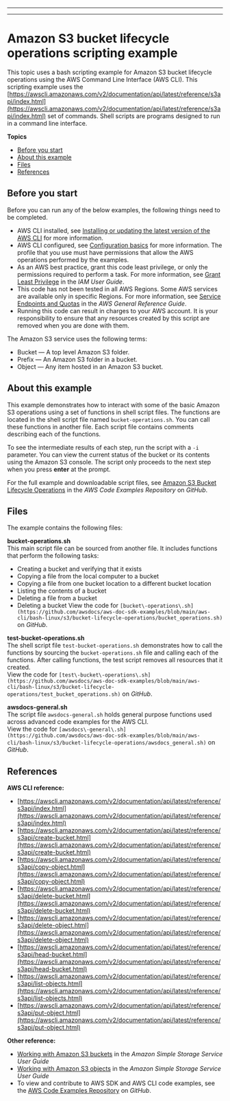 --------

--------

# Amazon S3 bucket lifecycle operations scripting example<a name="cli-services-s3-lifecycle-example"></a>

This topic uses a bash scripting example for Amazon S3 bucket lifecycle operations using the AWS Command Line Interface \(AWS CLI\)\. This scripting example uses the [https://awscli.amazonaws.com/v2/documentation/api/latest/reference/s3api/index.html](https://awscli.amazonaws.com/v2/documentation/api/latest/reference/s3api/index.html) set of commands\. Shell scripts are programs designed to run in a command line interface\.

**Topics**
+ [Before you start](#cli-services-s3-lifecycle-example-before)
+ [About this example](#cli-services-s3-lifecycle-example-about)
+ [Files](#cli-services-s3-lifecycle-example-files)
+ [References](#cli-services-s3-lifecycle-example-references)

## Before you start<a name="cli-services-s3-lifecycle-example-before"></a>

Before you can run any of the below examples, the following things need to be completed\.
+ AWS CLI installed, see [Installing or updating the latest version of the AWS CLI](getting-started-install.md) for more information\.
+ AWS CLI configured, see [Configuration basics](cli-configure-quickstart.md) for more information\. The profile that you use must have permissions that allow the AWS operations performed by the examples\.
+ As an AWS best practice, grant this code least privilege, or only the permissions required to perform a task\. For more information, see [Grant Least Privilege](https://docs.aws.amazon.com/IAM/latest/UserGuide/best-practices.html#grant-least-privilege) in the *IAM User Guide*\.
+ This code has not been tested in all AWS Regions\. Some AWS services are available only in specific Regions\. For more information, see [ Service Endpoints and Quotas](https://docs.aws.amazon.com/general/latest/gr/aws-service-information.html) in the *AWS General Reference Guide*\. 
+ Running this code can result in charges to your AWS account\. It is your responsibility to ensure that any resources created by this script are removed when you are done with them\. 

The Amazon S3 service uses the following terms:
+ Bucket — A top level Amazon S3 folder\.
+ Prefix — An Amazon S3 folder in a bucket\.
+ Object — Any item hosted in an Amazon S3 bucket\.

## About this example<a name="cli-services-s3-lifecycle-example-about"></a>

This example demonstrates how to interact with some of the basic Amazon S3 operations using a set of functions in shell script files\. The functions are located in the shell script file named `bucket-operations.sh`\. You can call these functions in another file\. Each script file contains comments describing each of the functions\.

To see the intermediate results of each step, run the script with a `-i` parameter\. You can view the current status of the bucket or its contents using the Amazon S3 console\. The script only proceeds to the next step when you press **enter** at the prompt\. 

For the full example and downloadable script files, see [Amazon S3 Bucket Lifecycle Operations](https://github.com/awsdocs/aws-doc-sdk-examples/tree/main/aws-cli/bash-linux/s3/bucket-lifecycle-operations) in the *AWS Code Examples Repository* on *GitHub*\.

## Files<a name="cli-services-s3-lifecycle-example-files"></a>

The example contains the following files:

**bucket\-operations\.sh**  
This main script file can be sourced from another file\. It includes functions that perform the following tasks:  
+ Creating a bucket and verifying that it exists
+ Copying a file from the local computer to a bucket
+ Copying a file from one bucket location to a different bucket location
+ Listing the contents of a bucket
+ Deleting a file from a bucket
+ Deleting a bucket
View the code for `[bucket\-operations\.sh](https://github.com/awsdocs/aws-doc-sdk-examples/blob/main/aws-cli/bash-linux/s3/bucket-lifecycle-operations/bucket_operations.sh)` on *GitHub*\.

**test\-bucket\-operations\.sh**  
The shell script file `test-bucket-operations.sh` demonstrates how to call the functions by sourcing the `bucket-operations.sh` file and calling each of the functions\. After calling functions, the test script removes all resources that it created\.   
View the code for `[test\-bucket\-operations\.sh](https://github.com/awsdocs/aws-doc-sdk-examples/blob/main/aws-cli/bash-linux/s3/bucket-lifecycle-operations/test_bucket_operations.sh)` on *GitHub*\.

**awsdocs\-general\.sh**  
The script file `awsdocs-general.sh` holds general purpose functions used across advanced code examples for the AWS CLI\.  
View the code for `[awsdocs\-general\.sh](https://github.com/awsdocs/aws-doc-sdk-examples/blob/main/aws-cli/bash-linux/s3/bucket-lifecycle-operations/awsdocs_general.sh)` on *GitHub*\.

## References<a name="cli-services-s3-lifecycle-example-references"></a>

**AWS CLI reference:**
+ [https://awscli.amazonaws.com/v2/documentation/api/latest/reference/s3api/index.html](https://awscli.amazonaws.com/v2/documentation/api/latest/reference/s3api/index.html)
+ [https://awscli.amazonaws.com/v2/documentation/api/latest/reference/s3api/create-bucket.html](https://awscli.amazonaws.com/v2/documentation/api/latest/reference/s3api/create-bucket.html)
+ [https://awscli.amazonaws.com/v2/documentation/api/latest/reference/s3api/copy-object.html](https://awscli.amazonaws.com/v2/documentation/api/latest/reference/s3api/copy-object.html)
+ [https://awscli.amazonaws.com/v2/documentation/api/latest/reference/s3api/delete-bucket.html](https://awscli.amazonaws.com/v2/documentation/api/latest/reference/s3api/delete-bucket.html)
+ [https://awscli.amazonaws.com/v2/documentation/api/latest/reference/s3api/delete-object.html](https://awscli.amazonaws.com/v2/documentation/api/latest/reference/s3api/delete-object.html)
+ [https://awscli.amazonaws.com/v2/documentation/api/latest/reference/s3api/head-bucket.html](https://awscli.amazonaws.com/v2/documentation/api/latest/reference/s3api/head-bucket.html)
+ [https://awscli.amazonaws.com/v2/documentation/api/latest/reference/s3api/list-objects.html](https://awscli.amazonaws.com/v2/documentation/api/latest/reference/s3api/list-objects.html)
+ [https://awscli.amazonaws.com/v2/documentation/api/latest/reference/s3api/put-object.html](https://awscli.amazonaws.com/v2/documentation/api/latest/reference/s3api/put-object.html)

**Other reference:**
+ [Working with Amazon S3 buckets](https://docs.aws.amazon.com/AmazonS3/latest/dev/UsingBucket.html) in the *Amazon Simple Storage Service User Guide*
+ [Working with Amazon S3 objects](https://docs.aws.amazon.com/AmazonS3/latest/dev/UsingObjects.html) in the *Amazon Simple Storage Service User Guide*
+ To view and contribute to AWS SDK and AWS CLI code examples, see the [AWS Code Examples Repository](https://github.com/awsdocs/aws-doc-sdk-examples/) on *GitHub*\.